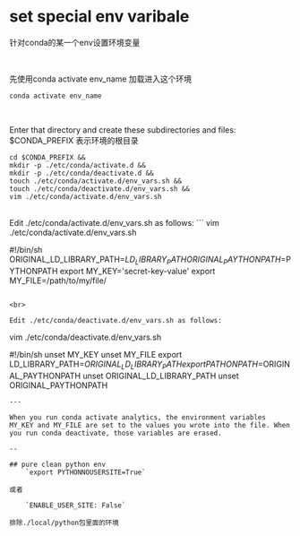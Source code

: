 # set special env varibale  
针对conda的某一个env设置环境变量

<br>

先使用conda activate env_name 加载进入这个环境  

```
conda activate env_name
```

<br> 

Enter that directory and create these subdirectories and files:
$CONDA_PREFIX 表示环境的根目录 
```
cd $CONDA_PREFIX &&
mkdir -p ./etc/conda/activate.d &&
mkdir -p ./etc/conda/deactivate.d &&
touch ./etc/conda/activate.d/env_vars.sh &&
touch ./etc/conda/deactivate.d/env_vars.sh &&
vim ./etc/conda/activate.d/env_vars.sh 
```

<br>
Edit ./etc/conda/activate.d/env_vars.sh as follows:
```
vim ./etc/conda/activate.d/env_vars.sh

#!/bin/sh
ORIGINAL_LD_LIBRARY_PATH=$LD_LIBRARY_PATH
ORIGINAL_PAYTHONPATH=$PYTHONPATH
export MY_KEY='secret-key-value'
export MY_FILE=/path/to/my/file/
```

<br>

Edit ./etc/conda/deactivate.d/env_vars.sh as follows:
```
vim ./etc/conda/deactivate.d/env_vars.sh

#!/bin/sh
unset MY_KEY
unset MY_FILE
export LD_LIBRARY_PATH=$ORIGINAL_LD_LIBRARY_PATH
export PATHONPATH=$ORIGINAL_PAYTHONPATH
unset ORIGINAL_LD_LIBRARY_PATH
unset ORIGINAL_PAYTHONPATH
```
---

When you run conda activate analytics, the environment variables MY_KEY and MY_FILE are set to the values you wrote into the file. When you run conda deactivate, those variables are erased.

--

## pure clean python env
    `export PYTHONNOUSERSITE=True`  

或者 

    `ENABLE_USER_SITE: False` 

排除./local/python包里面的环境
